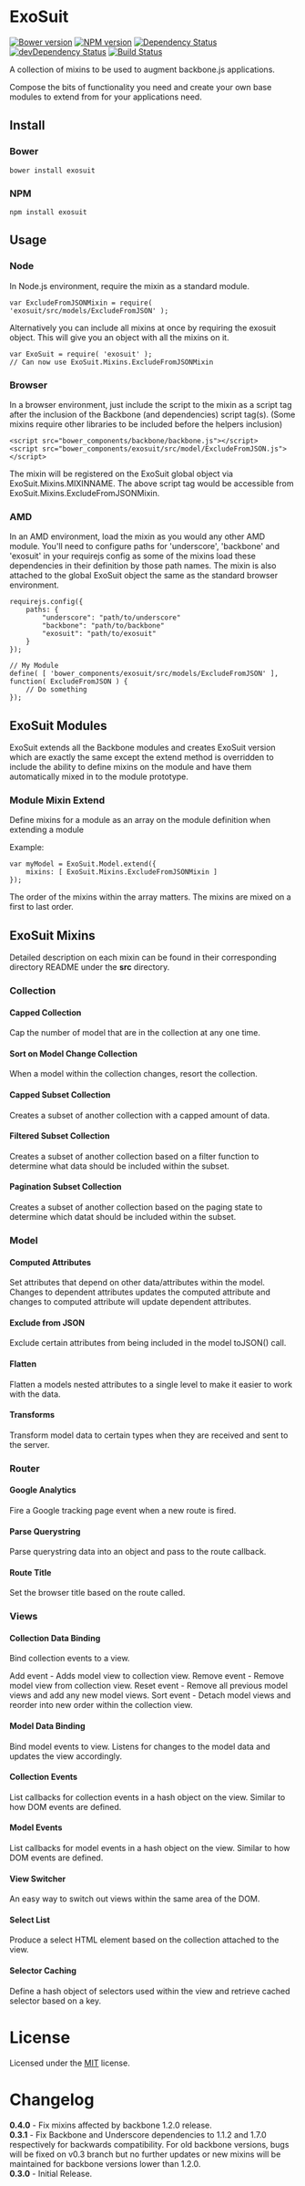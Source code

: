 # ExoSuit

[![Bower version](https://badge.fury.io/bo/exosuit.svg)](http://badge.fury.io/bo/bullhorn-handlebars-helpers)
[![NPM version](https://badge.fury.io/js/exosuit.svg)](http://badge.fury.io/js/bullhorn-handlebars-helpers)
[![Dependency Status](https://david-dm.org/uplift/ExoSuit.svg)](https://david-dm.org/uplift/ExoSuit)
[![devDependency Status](https://david-dm.org/uplift/ExoSuit/dev-status.svg)](https://david-dm.org/uplift/ExoSuit#info=devDependencies)
[![Build Status](https://travis-ci.org/uplift/ExoSuit.svg)](https://travis-ci.org/uplift/ExoSuit)

A collection of mixins to be used to augment backbone.js applications.

Compose the bits of functionality you need and create your own base modules to extend from for your applications need.

## Install

### Bower

    bower install exosuit

### NPM

    npm install exosuit

## Usage

### Node

In Node.js environment, require the mixin as a standard module.

    var ExcludeFromJSONMixin = require( 'exosuit/src/models/ExcludeFromJSON' );

Alternatively you can include all mixins at once by requiring the exosuit object. This will give you an object with all the mixins on it.

    var ExoSuit = require( 'exosuit' );
    // Can now use ExoSuit.Mixins.ExcludeFromJSONMixin 

### Browser

In a browser environment, just include the script to the mixin as a script tag after the inclusion of the Backbone (and dependencies) script tag(s). (Some mixins require other libraries to be included before the helpers inclusion)
    
    <script src="bower_components/backbone/backbone.js"></script>
    <script src="bower_components/exosuit/src/model/ExcludeFromJSON.js"></script>

The mixin will be registered on the ExoSuit global object via ExoSuit.Mixins.MIXINNAME.  The above script tag would be accessible from ExoSuit.Mixins.ExcludeFromJSONMixin.

### AMD

In an AMD environment, load the mixin as you would any other AMD module. You'll need to configure paths for 'underscore', 'backbone' and 'exosuit' in your requirejs config as some of the mixins load these dependencies in their definition by those path names. The mixin is also attached to the global ExoSuit object the same as the standard browser environment.

    requirejs.config({
        paths: {
            "underscore": "path/to/underscore"
            "backbone": "path/to/backbone"
            "exosuit": "path/to/exosuit"
        }
    });

    // My Module
    define( [ 'bower_components/exosuit/src/models/ExcludeFromJSON' ], function( ExcludeFromJSON ) {
        // Do something
    });

## ExoSuit Modules

ExoSuit extends all the Backbone modules and creates ExoSuit version which are exactly the same except the extend method is overridden to include the ability to define mixins on the module and have them automatically mixed in to the module prototype.

### Module Mixin Extend

Define mixins for a module as an array on the module definition when extending a module

Example:

    var myModel = ExoSuit.Model.extend({
        mixins: [ ExoSuit.Mixins.ExcludeFromJSONMixin ]
    });

The order of the mixins within the array matters. The mixins are mixed on a first to last order.

## ExoSuit Mixins

Detailed description on each mixin can be found in their corresponding directory README under the **src** directory.

### Collection

#### Capped Collection

Cap the number of model that are in the collection at any one time.

#### Sort on Model Change Collection

When a model within the collection changes, resort the collection.

#### Capped Subset Collection

Creates a subset of another collection with a capped amount of data.

#### Filtered Subset Collection

Creates a subset of another collection based on a filter function to determine what data should be included within the subset.

#### Pagination Subset Collection

Creates a subset of another collection based on the paging state to determine which datat should be included within the subset.

### Model

#### Computed Attributes

Set attributes that depend on other data/attributes within the model. Changes to dependent attributes updates the computed attribute and changes to computed attribute will update dependent attributes.

#### Exclude from JSON

Exclude certain attributes from being included in the model toJSON() call.

#### Flatten

Flatten a models nested attributes to a single level to make it easier to work with the data.

#### Transforms

Transform model data to certain types when they are received and sent to the server.

### Router

#### Google Analytics

Fire a Google tracking page event when a new route is fired.

#### Parse Querystring

Parse querystring data into an object and pass to the route callback.

#### Route Title

Set the browser title based on the route called. 

### Views

#### Collection Data Binding

Bind collection events to a view.

Add event - Adds model view to collection view.
Remove event - Remove model view from collection view.
Reset event - Remove all previous model views and add any new model views.
Sort event - Detach model views and reorder into new order within the collection view.

#### Model Data Binding

Bind model events to view.  Listens for changes to the model data and updates the view accordingly.

#### Collection Events

List callbacks for collection events in a hash object on the view. Similar to how DOM events are defined.

#### Model Events

List callbacks for model events in a hash object on the view. Similar to how DOM events are defined.

#### View Switcher

An easy way to switch out views within the same area of the DOM.

#### Select List

Produce a select HTML element based on the collection attached to the view.

#### Selector Caching

Define a hash object of selectors used within the view and retrieve cached selector based on a key.

# License

Licensed under the [MIT](http://www.opensource.org/licenses/MIT) license.

# Changelog

**0.4.0** - Fix mixins affected by backbone 1.2.0 release.  
**0.3.1** - Fix Backbone and Underscore dependencies to 1.1.2 and 1.7.0 respectively for backwards compatibility. For old backbone versions, bugs will be fixed on v0.3 branch but no further updates or new mixins will be maintained for backbone versions lower than 1.2.0.  
**0.3.0** - Initial Release.  
